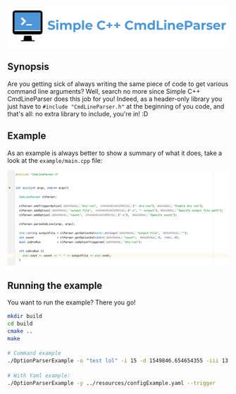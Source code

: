 ![](./resources/logo/logo.png)

## Synopsis

Are you getting sick of always writing the same piece of code to get various
command line arguments? Well, search no more since Simple C++ CmdLineParser
does this job for you! Indeed, as a header-only library you just have to
`#include "CmdLineParser.h"` at the beginning of you code, and that's all:
no extra library to include, you're in! :D


## Example

As an example is always better to show a summary of what it does, take a look
at the `example/main.cpp` file:

![](./resources/screenshot/example.png)


## Running the example

You want to run the example? There you go!

``` bash
mkdir build
cd build
cmake ..
make

# Command example
./OptionParserExample -o "test lol" -i 15 -d 1549846.654654355 -iii 13 15 16 -ss test.txt foo.bar

# With Yaml example:
./OptionParserExample -y ../resources/configExample.yaml --trigger
```
